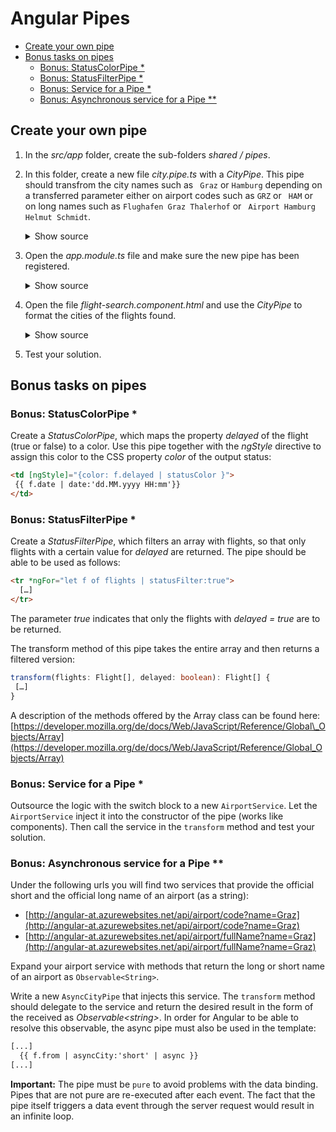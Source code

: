 # Angular Pipes

  - [Create your own pipe](#Create-your-own-pipe)
  - [Bonus tasks on pipes](#Bonus-tasks-on-pipes)
    - [Bonus: StatusColorPipe *](Bonus-StatusColorPipe-)
    - [Bonus: StatusFilterPipe *](Bonus-StatusFilterPipe-)
    - [Bonus: Service for a Pipe *](#Bonus-Service-for-a-Pipe-)
    - [Bonus: Asynchronous service for a Pipe **](#Bonus-Asynchronous-service-for-a-Pipe-)

## Create your own pipe

1. In the _src/app_ folder, create the sub-folders _shared / pipes_.

2. In this folder, create a new file _city.pipe.ts_ with a _CityPipe_. This pipe should transfrom the city names such as `` Graz`` or ``Hamburg`` depending on a transferred parameter either on airport codes such as ``GRZ`` or `` HAM`` or on long names such as ``Flughafen Graz Thalerhof`` or `` Airport Hamburg Helmut Schmidt``.

    <details>
    <summary>Show source</summary>
    <p>

    ```TypeScript
    import { Pipe, PipeTransform } from '@angular/core';

    @Pipe({
      name: 'city',
      pure: true
    })
    export class CityPipe implements PipeTransform {
      transform(value: string, fmt: string): string {
        let short, long;

        switch(value) {
          case 'Graz':
            short = 'GRZ';
            long = 'Airport Graz Thalerhof';
            break;
          case 'Hamburg':
            short = 'HAM';
            long = 'Airport Hamburg Fulsbüttel Helmut Schmidt';
          break;
          case 'Wien':
            short = 'VIE';
            long = 'Airport Wien Schwechat';
          break;
          default:
            short = long = value;
        }

        if (fmt === 'short') {
          return short;
        }

        return long;
      }
    }
    ```

    </p>
    </details>

3. Open the _app.module.ts_ file and make sure the new pipe has been registered.

    <details>
    <summary>Show source</summary>
    <p>

    ```TypeScript
    @NgModule({
      imports: [
        BrowserModule,
        FormsModule,
        HttpClientModule
      ],
      declarations: [
        [...],
        AppComponent,
        FlightSearchComponent,
        CityPipe   // <-- this line should be here!
      ],
      bootstrap: [AppComponent]
    })
    export class AppModule { }
    ```

    </p>
    </details>


4. Open the file _flight-search.component.html_ and use the _CityPipe_ to format the cities of the flights found.

    <details>
    <summary>Show source</summary>
    <p>

    ```TypeScript
    <div class="card">

      <table class="table table-contensed" *ngIf="flights.length > 0">
        <thead>
          <tr>
            <th>Id</th>
            <th>From</th>
            <th>To</th>
            <th>Date</th>
            <th></th>
          </tr>
        </thead>
        <tr *ngFor="let f of flights"
          [class.active]="f === selectedFlight">
          <td>{{ f.id }}</td>
          <td>{{ f.from | city:'short' }}</td>
          <td>{{ f.to | city:'long' }}</td>
          <td>{{ f.date | date:'dd.MM.yyyy HH:mm' }}</td>
          <td>
            <a (click)="select(f)">Select</a>
          </td>
        </tr>
      </table>

    </div>
    ```

    </p>
    </details>

5. Test your solution.

## Bonus tasks on pipes

### Bonus: StatusColorPipe *

Create a _StatusColorPipe_, which maps the property _delayed_ of the flight (true or false) to a color. Use this pipe together with the _ngStyle_ directive to assign this color to the CSS property _color_ of the output status:

```HTML
<td [ngStyle]="{color: f.delayed | statusColor }">
 {{ f.date | date:'dd.MM.yyyy HH:mm'}}
</td>
```

### Bonus: StatusFilterPipe *

Create a _StatusFilterPipe_, which filters an array with flights, so that only flights with a certain value for _delayed_ are returned. The pipe should be able to be used as follows:

```HTML
<tr *ngFor="let f of flights | statusFilter:true">
  […]
</tr>
```

The parameter _true_ indicates that only the flights with _delayed = true_ are to be returned.

The transform method of this pipe takes the entire array and then returns a filtered version:

```TypeScript
transform(flights: Flight[], delayed: boolean): Flight[] {
 […]
}
```

A description of the methods offered by the Array class can be found here:
[https://developer.mozilla.org/de/docs/Web/JavaScript/Reference/Global\_Objects/Array](https://developer.mozilla.org/de/docs/Web/JavaScript/Reference/Global_Objects/Array)

### Bonus: Service for a Pipe *

Outsource the logic with the switch block to a new ``AirportService``. Let the `` AirportService`` inject it into the constructor of the pipe (works like components). Then call the service in the ``transform`` method and test your solution.

### Bonus: Asynchronous service for a Pipe **

Under the following urls you will find two services that provide the official short and the official long name of an airport (as a string):

- [http://angular-at.azurewebsites.net/api/airport/code?name=Graz](http://angular-at.azurewebsites.net/api/airport/code?name=Graz)
- [http://angular-at.azurewebsites.net/api/airport/fullName?name=Graz](http://angular-at.azurewebsites.net/api/airport/fullName?name=Graz)

Expand your airport service with methods that return the long or short name of an airport as ``Observable<String>``.

Write a new ``AsyncCityPipe`` that injects this service. The ``transform`` method should delegate to the service and return the desired result in the form of the received as _Observable&lt;string&gt;_. In order for Angular to be able to resolve this observable, the async pipe must also be used in the template:

```HTML
[...]
  {{ f.from | asyncCity:'short' | async }}
[...]
```

**Important:** The pipe must be ``pure`` to avoid problems with the data binding. Pipes that are not pure are re-executed after each event. The fact that the pipe itself triggers a data event through the server request would result in an infinite loop.
